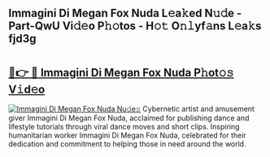 ## Immagini Di Megan Fox Nuda L𝚎a𝚔ed N𝚞𝚍e - Part-QwU Vi𝚍𝚎o P𝚑𝚘tos - H𝚘𝚝 O𝚗𝚕yf𝚊ns L𝚎a𝚔s fjd3g

# <h2><a href="http://kf27wu.oniu.top/?m=Immagini+Di+Megan+Fox+Nuda">🔗👉 🔴 Immagini Di Megan Fox Nuda P𝚑ot𝚘𝚜 V𝚒d𝚎o</a></h2>

[![Immagini Di Megan Fox Nuda Nu𝚍e𝚜](https://i.imgur.com/0qMVB7G.gif)](http://kf27wu.oniu.top/?m=Immagini+Di+Megan+Fox+Nuda)
Cybernetic artist and amusement giver Immagini Di Megan Fox Nuda, acclaimed for publishing dance and lifestyle tutorials through viral dance moves and short clips. Inspiring humanitarian worker Immagini Di Megan Fox Nuda, celebrated for their dedication and commitment to helping those in need around the world.  
